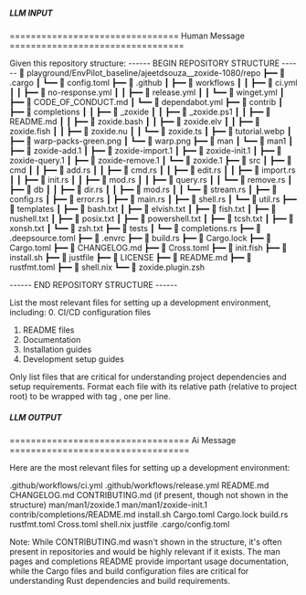 ##### LLM INPUT #####
================================ Human Message =================================

Given this repository structure:
------ BEGIN REPOSITORY STRUCTURE ------
📂 playground/EnvPilot_baseline/ajeetdsouza__zoxide-1080/repo
┣━━ 📂 .cargo
┃   ┗━━ 📄 config.toml
┣━━ 📂 .github
┃   ┣━━ 📂 workflows
┃   ┃   ┣━━ 📄 ci.yml
┃   ┃   ┣━━ 📄 no-response.yml
┃   ┃   ┣━━ 📄 release.yml
┃   ┃   ┗━━ 📄 winget.yml
┃   ┣━━ 📄 CODE_OF_CONDUCT.md
┃   ┗━━ 📄 dependabot.yml
┣━━ 📂 contrib
┃   ┣━━ 📂 completions
┃   ┃   ┣━━ 📄 _zoxide
┃   ┃   ┣━━ 📄 _zoxide.ps1
┃   ┃   ┣━━ 📄 README.md
┃   ┃   ┣━━ 📄 zoxide.bash
┃   ┃   ┣━━ 📄 zoxide.elv
┃   ┃   ┣━━ 📄 zoxide.fish
┃   ┃   ┣━━ 📄 zoxide.nu
┃   ┃   ┗━━ 📄 zoxide.ts
┃   ┣━━ 📄 tutorial.webp
┃   ┣━━ 📄 warp-packs-green.png
┃   ┗━━ 📄 warp.png
┣━━ 📂 man
┃   ┗━━ 📂 man1
┃       ┣━━ 📄 zoxide-add.1
┃       ┣━━ 📄 zoxide-import.1
┃       ┣━━ 📄 zoxide-init.1
┃       ┣━━ 📄 zoxide-query.1
┃       ┣━━ 📄 zoxide-remove.1
┃       ┗━━ 📄 zoxide.1
┣━━ 📂 src
┃   ┣━━ 📂 cmd
┃   ┃   ┣━━ 📄 add.rs
┃   ┃   ┣━━ 📄 cmd.rs
┃   ┃   ┣━━ 📄 edit.rs
┃   ┃   ┣━━ 📄 import.rs
┃   ┃   ┣━━ 📄 init.rs
┃   ┃   ┣━━ 📄 mod.rs
┃   ┃   ┣━━ 📄 query.rs
┃   ┃   ┗━━ 📄 remove.rs
┃   ┣━━ 📂 db
┃   ┃   ┣━━ 📄 dir.rs
┃   ┃   ┣━━ 📄 mod.rs
┃   ┃   ┗━━ 📄 stream.rs
┃   ┣━━ 📄 config.rs
┃   ┣━━ 📄 error.rs
┃   ┣━━ 📄 main.rs
┃   ┣━━ 📄 shell.rs
┃   ┗━━ 📄 util.rs
┣━━ 📂 templates
┃   ┣━━ 📄 bash.txt
┃   ┣━━ 📄 elvish.txt
┃   ┣━━ 📄 fish.txt
┃   ┣━━ 📄 nushell.txt
┃   ┣━━ 📄 posix.txt
┃   ┣━━ 📄 powershell.txt
┃   ┣━━ 📄 tcsh.txt
┃   ┣━━ 📄 xonsh.txt
┃   ┗━━ 📄 zsh.txt
┣━━ 📂 tests
┃   ┗━━ 📄 completions.rs
┣━━ 📄 .deepsource.toml
┣━━ 📄 .envrc
┣━━ 📄 build.rs
┣━━ 📄 Cargo.lock
┣━━ 📄 Cargo.toml
┣━━ 📄 CHANGELOG.md
┣━━ 📄 Cross.toml
┣━━ 📄 init.fish
┣━━ 📄 install.sh
┣━━ 📄 justfile
┣━━ 📄 LICENSE
┣━━ 📄 README.md
┣━━ 📄 rustfmt.toml
┣━━ 📄 shell.nix
┗━━ 📄 zoxide.plugin.zsh

------ END REPOSITORY STRUCTURE ------

List the most relevant files for setting up a development environment, including:
0. CI/CD configuration files
1. README files
2. Documentation
3. Installation guides
4. Development setup guides

Only list files that are critical for understanding project dependencies and setup requirements.
Format each file with its relative path (relative to project root) to be wrapped with tag <file> </file>, one per line.
##### LLM OUTPUT #####
================================== Ai Message ==================================

Here are the most relevant files for setting up a development environment:

<file>.github/workflows/ci.yml</file>
<file>.github/workflows/release.yml</file>
<file>README.md</file>
<file>CHANGELOG.md</file>
<file>CONTRIBUTING.md</file> (if present, though not shown in the structure)
<file>man/man1/zoxide.1</file>
<file>man/man1/zoxide-init.1</file>
<file>contrib/completions/README.md</file>
<file>install.sh</file>
<file>Cargo.toml</file>
<file>Cargo.lock</file>
<file>build.rs</file>
<file>rustfmt.toml</file>
<file>Cross.toml</file>
<file>shell.nix</file>
<file>justfile</file>
<file>.cargo/config.toml</file>

Note: While CONTRIBUTING.md wasn't shown in the structure, it's often present in repositories and would be highly relevant if it exists. The man pages and completions README provide important usage documentation, while the Cargo files and build configuration files are critical for understanding Rust dependencies and build requirements.